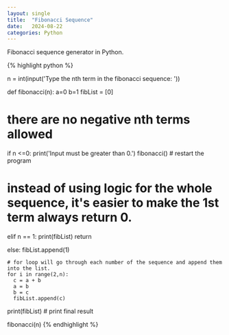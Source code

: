 ```yaml
---
layout: single
title:  "Fibonacci Sequence"
date:   2024-08-22
categories: Python
---
```


Fibonacci sequence generator in Python.

{% highlight python %}

n = int(input('Type the nth term in the fibonacci sequence: '))

def fibonacci(n):
  a=0
  b=1
  fibList = [0]

  # there are no negative nth terms allowed
  if n <=0:
    print('Input must be greater than 0.')
    fibonacci() # restart the program

  # instead of using logic for the whole sequence, it's easier to make the 1st term always return 0.
  elif n == 1:
    print(fibList)
    return
  
  else:
    fibList.append(1)
    
    # for loop will go through each number of the sequence and append them into the list.
    for i in range(2,n):
      c = a + b
      a = b
      b = c
      fibList.append(c)
  print(fibList) # print final result
      
fibonacci(n)
{% endhighlight %}
